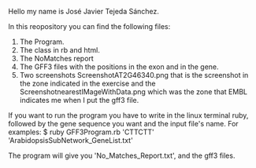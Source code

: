 Hello my name is José Javier Tejeda Sánchez.

In this reopository you can find the following files:
1. The Program.
2. The class in rb and html.
3. The NoMatches report
4. The GFF3 files with the positions in the exon and in the gene.
5. Two screenshots ScreenshotAT2G46340.png that is the screenshot in the zone indicated in the exercise and the ScreenshotnearestIMageWithData.png which was the zone that
EMBL indicates me when I put the gff3 file.


If you want to run the program you have to write in the linux terminal ruby, followed by the gene sequence you want and the input file's name.
For examples: 
$ ruby GFF3Program.rb 'CTTCTT' 'ArabidopsisSubNetwork_GeneList.txt' 

The program will give you 'No_Matches_Report.txt', and the gff3 files.
